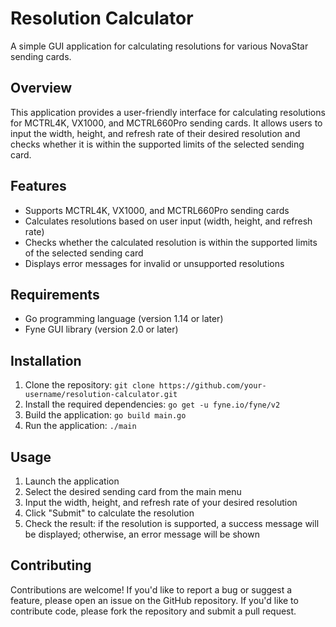 # Resolution Calculator

A simple GUI application for calculating resolutions for various NovaStar sending cards.

## Overview

This application provides a user-friendly interface for calculating resolutions for MCTRL4K, VX1000, and MCTRL660Pro sending cards. It allows users to input the width, height, and refresh rate of their desired resolution and checks whether it is within the supported limits of the selected sending card.

## Features

* Supports MCTRL4K, VX1000, and MCTRL660Pro sending cards
* Calculates resolutions based on user input (width, height, and refresh rate)
* Checks whether the calculated resolution is within the supported limits of the selected sending card
* Displays error messages for invalid or unsupported resolutions

## Requirements

* Go programming language (version 1.14 or later)
* Fyne GUI library (version 2.0 or later)

## Installation

1. Clone the repository: `git clone https://github.com/your-username/resolution-calculator.git`
2. Install the required dependencies: `go get -u fyne.io/fyne/v2`
3. Build the application: `go build main.go`
4. Run the application: `./main`

## Usage

1. Launch the application
2. Select the desired sending card from the main menu
3. Input the width, height, and refresh rate of your desired resolution
4. Click "Submit" to calculate the resolution
5. Check the result: if the resolution is supported, a success message will be displayed; otherwise, an error message will be shown

## Contributing

Contributions are welcome! If you'd like to report a bug or suggest a feature, please open an issue on the GitHub repository. If you'd like to contribute code, please fork the repository and submit a pull request.
